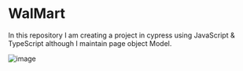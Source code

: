 # WalMart
In this repository I am creating a project in cypress using JavaScript &amp; TypeScript although I maintain page object Model.

![image](https://user-images.githubusercontent.com/61733348/201486884-5075ec90-b7a9-42e7-9061-9e01a7415aee.png)
